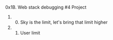 0x1B. Web stack debugging #4 Project

1. 0. Sky is the limit, let's bring that limit higher
2. 1. User limit
